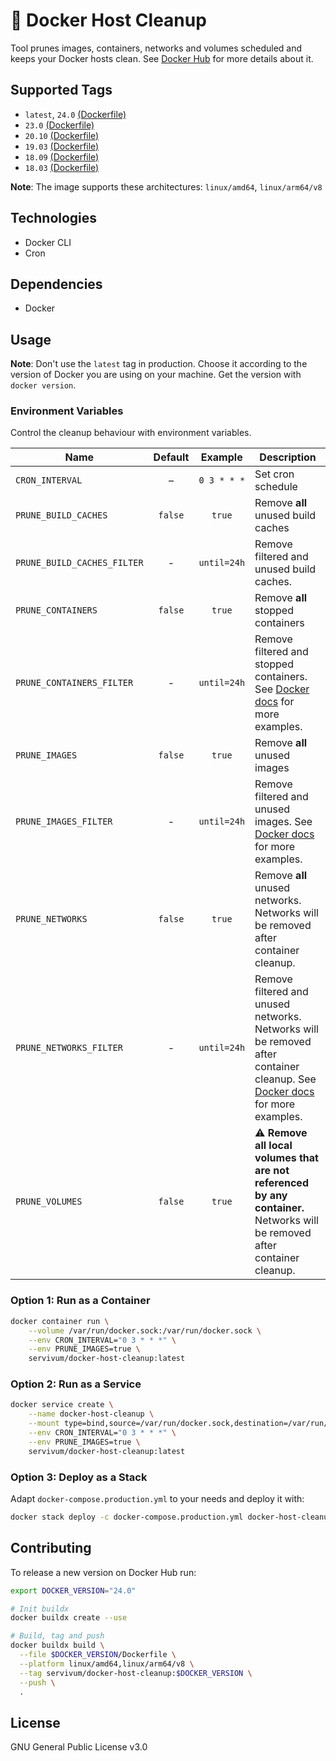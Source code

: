 # 🧹 Docker Host Cleanup

Tool prunes images, containers, networks and volumes scheduled and keeps your Docker hosts clean. See 
[Docker Hub](https://hub.docker.com/r/servivum/docker-host-cleanup) for more details about it.

## Supported Tags

- `latest`, `24.0` [(Dockerfile)](https://github.com/servivum/docker-host-cleanup/blob/master/24.0/Dockerfile)
- `23.0` [(Dockerfile)](https://github.com/servivum/docker-host-cleanup/blob/master/23.0/Dockerfile)
- `20.10` [(Dockerfile)](https://github.com/servivum/docker-host-cleanup/blob/master/20.10/Dockerfile)
- `19.03` [(Dockerfile)](https://github.com/servivum/docker-host-cleanup/blob/master/19.03/Dockerfile)
- `18.09` [(Dockerfile)](https://github.com/servivum/docker-host-cleanup/blob/master/18.09/Dockerfile)
- `18.03` [(Dockerfile)](https://github.com/servivum/docker-host-cleanup/blob/master/18.03/Dockerfile)

**Note**: The image supports these architectures: `linux/amd64`, `linux/arm64/v8`

## Technologies

- Docker CLI
- Cron

## Dependencies

- Docker

## Usage

**Note**: Don't use the `latest` tag in production. Choose it according to the version of Docker you are using on your machine. Get the version with `docker version`.

### Environment Variables

Control the cleanup behaviour with environment variables.

| **Name** | **Default**| **Example** | **Description** |
| --- | :---: | :---: | --- |
| `CRON_INTERVAL` | – | `0 3 * * *` | Set cron schedule |
| `PRUNE_BUILD_CACHES` | `false` | `true` | Remove **all** unused build caches |
| `PRUNE_BUILD_CACHES_FILTER` | - | `until=24h` | Remove filtered and unused build caches. |
| `PRUNE_CONTAINERS` | `false` | `true` | Remove **all** stopped containers |
| `PRUNE_CONTAINERS_FILTER` | - | `until=24h` | Remove filtered and stopped containers. See [Docker docs](https://docs.docker.com/engine/reference/commandline/container_prune/#filtering) for more examples. |
| `PRUNE_IMAGES` | `false` | `true` | Remove **all** unused images |
| `PRUNE_IMAGES_FILTER` | - | `until=24h` | Remove filtered and unused images. See [Docker docs](https://docs.docker.com/engine/reference/commandline/image_prune/#filtering) for more examples. |
| `PRUNE_NETWORKS` | `false` | `true` | Remove **all** unused networks. Networks will be removed after container cleanup. |
| `PRUNE_NETWORKS_FILTER` | - | `until=24h` | Remove filtered and unused networks. Networks will be removed after container cleanup. See [Docker docs](https://docs.docker.com/engine/reference/commandline/network_prune/#filtering) for more examples. |
| `PRUNE_VOLUMES` | `false` | `true` | ⚠️ **Remove all local volumes that are not referenced by any container.** Networks will be removed after container cleanup. |

### Option 1: Run as a Container

```bash
docker container run \
    --volume /var/run/docker.sock:/var/run/docker.sock \
    --env CRON_INTERVAL="0 3 * * *" \
    --env PRUNE_IMAGES=true \
    servivum/docker-host-cleanup:latest
```

### Option 2: Run as a Service

```bash
docker service create \
    --name docker-host-cleanup \
    --mount type=bind,source=/var/run/docker.sock,destination=/var/run/docker.sock \
    --env CRON_INTERVAL="0 3 * * *" \
    --env PRUNE_IMAGES=true \
    servivum/docker-host-cleanup:latest
```

### Option 3: Deploy as a Stack

Adapt `docker-compose.production.yml` to your needs and deploy it with:

```bash
docker stack deploy -c docker-compose.production.yml docker-host-cleanup
```

## Contributing

To release a new version on Docker Hub run:

```bash
export DOCKER_VERSION="24.0"

# Init buildx
docker buildx create --use

# Build, tag and push
docker buildx build \
  --file $DOCKER_VERSION/Dockerfile \
  --platform linux/amd64,linux/arm64/v8 \
  --tag servivum/docker-host-cleanup:$DOCKER_VERSION \
  --push \
  .
```

## License

GNU General Public License v3.0
